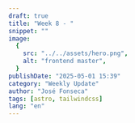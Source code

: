 ```yaml
---
draft: true
title: "Week 8 - "
snippet: ""
image:
  {
    src: "../../assets/hero.png",
    alt: "frontend master",
  }
publishDate: "2025-05-01 15:39"
category: "Weekly Update"
author: "José Fonseca"
tags: [astro, tailwindcss]
lang: "en"
---
```


